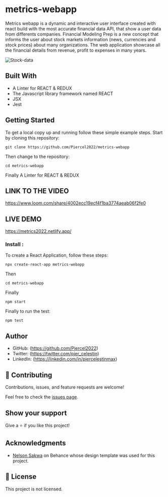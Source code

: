 
# metrics-webapp
Metrics webapp is a dynamic and interactive user interface created with react build with  the most accurate financial data API, that show a user data from differents companies. Financial Modeling Prep is a new concept that informs the user about stock markets information (news, currencies and stock prices) about many organizations. The web application showcase all the financial details from revenue, profit to expenses in many years.

![Stock-data](https://user-images.githubusercontent.com/98626003/190352403-02c49e5f-84ba-495e-a267-33733dae9255.png)


## Built With


- A Linter for REACT & REDUX
- The Javascript library framework named REACT
- JSX
- Jest

## Getting Started

To get a local copy up and running follow these simple example steps.
Start by cloning this repository:
```
git clone https://github.com/Piercel2022/metrics-webapp
```
Then change to the repository:
```
cd metrics-webapp
```
Finally A Linter for REACT & REDUX
## LINK TO THE VIDEO
https://www.loom.com/share/4002ecc19ecf4f1ba3774aeab06f2fe0

## LIVE DEMO
https://metrics2022.netlify.app/

### Install : 
To create a React Application, follow these steps:
```
npx create-react-app metrics-webapp
```
Then 
```
cd metrics-webapp
```
Finally
```
npm start
```
Finally to run the test:
```
npm test
```

## Author

- GitHub: (https://github.com/Piercel2022)
- Twitter: (https://twitter.com/pier_celestin)
- LinkedIn: (https://linkedin.com/in/piercelestinmax)


## 🤝 Contributing

Contributions, issues, and feature requests are welcome!

Feel free to check the [issues page](https://github.com/Piercel2022/metrics-webapp/issues).

## Show your support

Give a ⭐️ if you like this project!

## Acknowledgments

- [Nelson Sakwa](https://www.behance.net/gallery/31579789/Ballhead-App-Free-PSDs) on Behance whose design template was used for this project.


## 📝 License

This project is not licensed.


